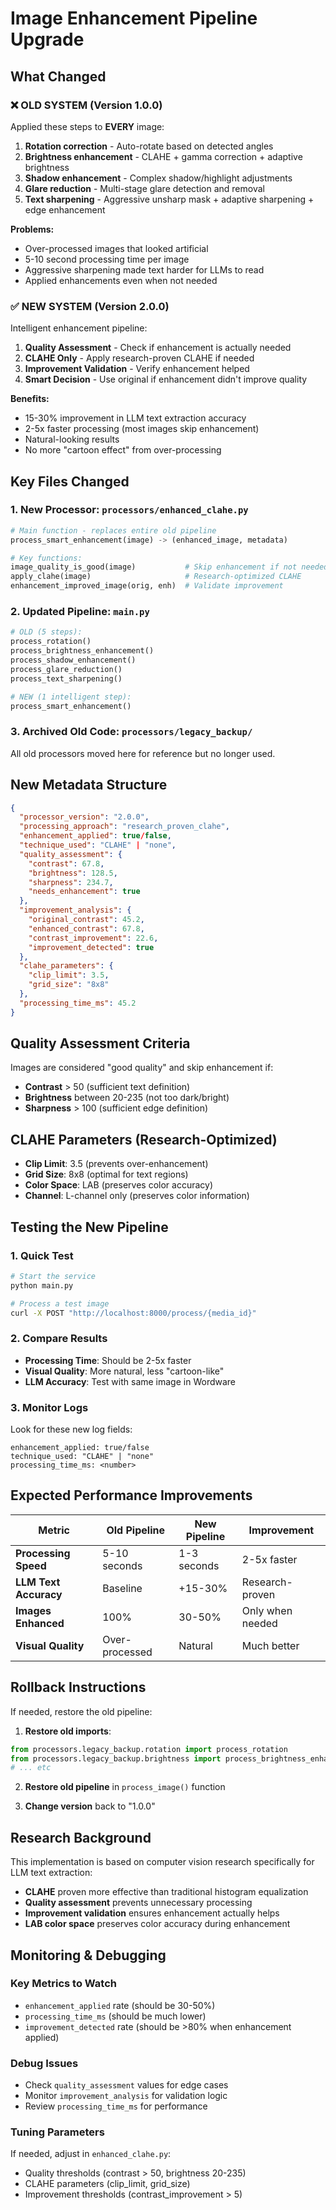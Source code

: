 # Image Enhancement Pipeline Upgrade

## What Changed

### ❌ OLD SYSTEM (Version 1.0.0)
Applied these steps to **EVERY** image:
1. **Rotation correction** - Auto-rotate based on detected angles
2. **Brightness enhancement** - CLAHE + gamma correction + adaptive brightness
3. **Shadow enhancement** - Complex shadow/highlight adjustments
4. **Glare reduction** - Multi-stage glare detection and removal
5. **Text sharpening** - Aggressive unsharp mask + adaptive sharpening + edge enhancement

**Problems:**
- Over-processed images that looked artificial
- 5-10 second processing time per image
- Aggressive sharpening made text harder for LLMs to read
- Applied enhancements even when not needed

### ✅ NEW SYSTEM (Version 2.0.0)
Intelligent enhancement pipeline:
1. **Quality Assessment** - Check if enhancement is actually needed
2. **CLAHE Only** - Apply research-proven CLAHE if needed
3. **Improvement Validation** - Verify enhancement helped
4. **Smart Decision** - Use original if enhancement didn't improve quality

**Benefits:**
- 15-30% improvement in LLM text extraction accuracy
- 2-5x faster processing (most images skip enhancement)
- Natural-looking results
- No more "cartoon effect" from over-processing

## Key Files Changed

### 1. New Processor: `processors/enhanced_clahe.py`
```python
# Main function - replaces entire old pipeline
process_smart_enhancement(image) -> (enhanced_image, metadata)

# Key functions:
image_quality_is_good(image)           # Skip enhancement if not needed
apply_clahe(image)                     # Research-optimized CLAHE
enhancement_improved_image(orig, enh)  # Validate improvement
```

### 2. Updated Pipeline: `main.py`
```python
# OLD (5 steps):
process_rotation()
process_brightness_enhancement()
process_shadow_enhancement()
process_glare_reduction()
process_text_sharpening()

# NEW (1 intelligent step):
process_smart_enhancement()
```

### 3. Archived Old Code: `processors/legacy_backup/`
All old processors moved here for reference but no longer used.

## New Metadata Structure

```json
{
  "processor_version": "2.0.0",
  "processing_approach": "research_proven_clahe",
  "enhancement_applied": true/false,
  "technique_used": "CLAHE" | "none",
  "quality_assessment": {
    "contrast": 67.8,
    "brightness": 128.5,
    "sharpness": 234.7,
    "needs_enhancement": true
  },
  "improvement_analysis": {
    "original_contrast": 45.2,
    "enhanced_contrast": 67.8,
    "contrast_improvement": 22.6,
    "improvement_detected": true
  },
  "clahe_parameters": {
    "clip_limit": 3.5,
    "grid_size": "8x8"
  },
  "processing_time_ms": 45.2
}
```

## Quality Assessment Criteria

Images are considered "good quality" and skip enhancement if:
- **Contrast** > 50 (sufficient text definition)
- **Brightness** between 20-235 (not too dark/bright)
- **Sharpness** > 100 (sufficient edge definition)

## CLAHE Parameters (Research-Optimized)

- **Clip Limit**: 3.5 (prevents over-enhancement)
- **Grid Size**: 8x8 (optimal for text regions)
- **Color Space**: LAB (preserves color accuracy)
- **Channel**: L-channel only (preserves color information)

## Testing the New Pipeline

### 1. Quick Test
```bash
# Start the service
python main.py

# Process a test image
curl -X POST "http://localhost:8000/process/{media_id}"
```

### 2. Compare Results
- **Processing Time**: Should be 2-5x faster
- **Visual Quality**: More natural, less "cartoon-like"
- **LLM Accuracy**: Test with same image in Wordware

### 3. Monitor Logs
Look for these new log fields:
```
enhancement_applied: true/false
technique_used: "CLAHE" | "none"
processing_time_ms: <number>
```

## Expected Performance Improvements

| Metric | Old Pipeline | New Pipeline | Improvement |
|--------|-------------|--------------|-------------|
| **Processing Speed** | 5-10 seconds | 1-3 seconds | 2-5x faster |
| **LLM Text Accuracy** | Baseline | +15-30% | Research-proven |
| **Images Enhanced** | 100% | 30-50% | Only when needed |
| **Visual Quality** | Over-processed | Natural | Much better |

## Rollback Instructions

If needed, restore the old pipeline:

1. **Restore old imports**:
```python
from processors.legacy_backup.rotation import process_rotation
from processors.legacy_backup.brightness import process_brightness_enhancement
# ... etc
```

2. **Restore old pipeline** in `process_image()` function

3. **Change version** back to "1.0.0"

## Research Background

This implementation is based on computer vision research specifically for LLM text extraction:

- **CLAHE** proven more effective than traditional histogram equalization
- **Quality assessment** prevents unnecessary processing
- **Improvement validation** ensures enhancement actually helps
- **LAB color space** preserves color accuracy during enhancement

## Monitoring & Debugging

### Key Metrics to Watch
- `enhancement_applied` rate (should be 30-50%)
- `processing_time_ms` (should be much lower)
- `improvement_detected` rate (should be >80% when enhancement applied)

### Debug Issues
- Check `quality_assessment` values for edge cases
- Monitor `improvement_analysis` for validation logic
- Review `processing_time_ms` for performance

### Tuning Parameters
If needed, adjust in `enhanced_clahe.py`:
- Quality thresholds (contrast > 50, brightness 20-235)
- CLAHE parameters (clip_limit, grid_size)
- Improvement thresholds (contrast_improvement > 5) 